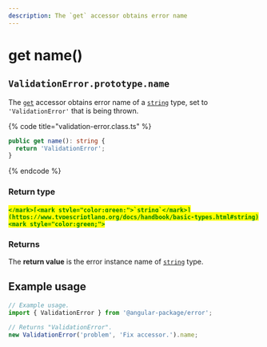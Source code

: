 ```yaml
---
description: The `get` accessor obtains error name
---
```


# get name()

## `ValidationError.prototype.name`

The [`get`](https://developer.mozilla.org/en-US/docs/Web/JavaScript/Reference/Functions/get) accessor obtains error name of a [`string`](https://developer.mozilla.org/en-US/docs/Web/JavaScript/Reference/Global\_Objects/String) type, set to `'ValidationError'` that is being thrown.

{% code title="validation-error.class.ts" %}
```typescript
public get name(): string {
  return 'ValidationError';
}
```
{% endcode %}

### Return type

#### <mark style="color:green;">``</mark>[<mark style="color:green;">`string`</mark>](https://www.typescriptlang.org/docs/handbook/basic-types.html#string)<mark style="color:green;">``</mark>

### Returns

The **return value** is the error instance name of [`string`](https://developer.mozilla.org/en-US/docs/Web/JavaScript/Reference/Global\_Objects/String) type.

## Example usage

```typescript
// Example usage.
import { ValidationError } from '@angular-package/error';

// Returns "ValidationError".
new ValidationError('problem', 'Fix accessor.').name;
```
